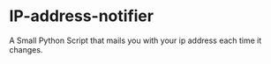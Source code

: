 # IP-address-notifier
A Small Python Script that mails you with your ip address each time it changes.
